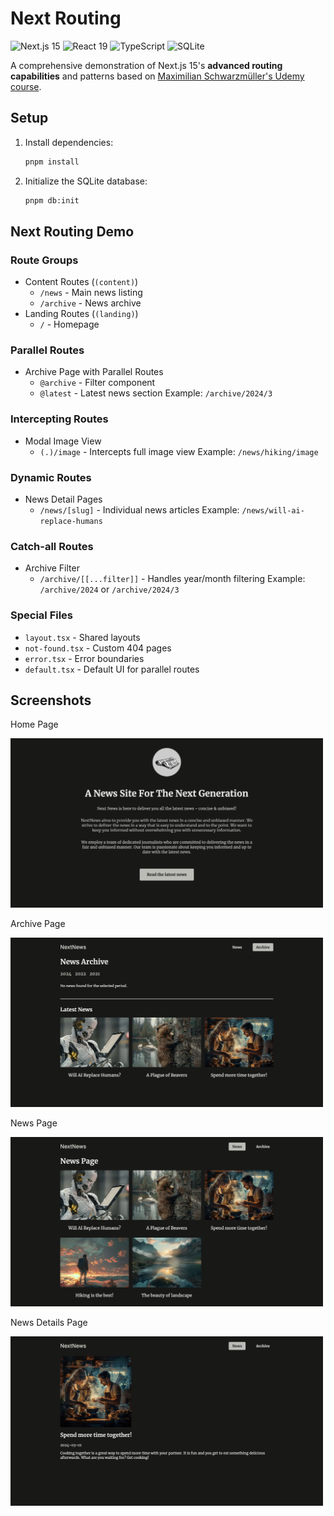 # Next Routing

![Next.js 15](https://img.shields.io/badge/-Next.js%2015-000000?style=flat-square&logo=next.js)
![React 19](https://img.shields.io/badge/-React%2019-61DAFB?style=flat-square&logo=react&logoColor=black)
![TypeScript](https://img.shields.io/badge/-TypeScript-3178C6?style=flat-square&logo=typescript&logoColor=white)
![SQLite](https://img.shields.io/badge/-SQLite-003B57?style=flat-square&logo=sqlite&logoColor=white)

A comprehensive demonstration of Next.js 15's **advanced routing capabilities** and patterns based on [Maximilian Schwarzmüller's Udemy course](https://www.udemy.com/course/react-the-complete-guide-incl-redux).

## Setup

1. Install dependencies:

   ```bash
   pnpm install
   ```

2. Initialize the SQLite database:
   ```bash
   pnpm db:init
   ```

## Next Routing Demo

### Route Groups

- Content Routes (`(content)`)
  - `/news` - Main news listing
  - `/archive` - News archive
- Landing Routes (`(landing)`)
  - `/` - Homepage

### Parallel Routes

- Archive Page with Parallel Routes
  - `@archive` - Filter component
  - `@latest` - Latest news section
    Example: `/archive/2024/3`

### Intercepting Routes

- Modal Image View
  - `(.)/image` - Intercepts full image view
    Example: `/news/hiking/image`

### Dynamic Routes

- News Detail Pages
  - `/news/[slug]` - Individual news articles
    Example: `/news/will-ai-replace-humans`

### Catch-all Routes

- Archive Filter
  - `/archive/[[...filter]]` - Handles year/month filtering
    Example: `/archive/2024` or `/archive/2024/3`

### Special Files

- `layout.tsx` - Shared layouts
- `not-found.tsx` - Custom 404 pages
- `error.tsx` - Error boundaries
- `default.tsx` - Default UI for parallel routes

## Screenshots

Home Page

<img src="public/readme/next-routing-home.png" width="500" alt="Home Page" />

Archive Page

<img src="public/readme/next-routing-archive.png" width="500" alt="Archive Page" />

News Page

<img src="public/readme/next-routing-news.png" width="500" alt="News Page" />

News Details Page

<img src="public/readme/next-routing-news-details.png" width="500" alt="News Details Page" />

